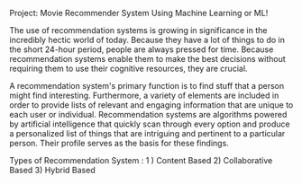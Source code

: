 Project: Movie Recommender System Using Machine Learning or ML!

The use of recommendation systems is growing in significance in the incredibly hectic world of today.
Because they have a lot of things to do in the short 24-hour period, people are always pressed for time.
Because recommendation systems enable them to make the best decisions without requiring them to use their cognitive resources,
they are crucial.

A recommendation system's primary function is to find stuff that a person might find interesting. Furthermore,
a variety of elements are included in order to provide lists of relevant and engaging information that are unique
to each user or individual. Recommendation systems are algorithms powered by artificial intelligence that quickly scan
through every option and produce a personalized list of things that are intriguing and pertinent to a particular person.
Their profile serves as the basis for these findings.

Types of Recommendation System :
1 ) Content Based
2)  Collaborative Based
3) Hybrid Based
